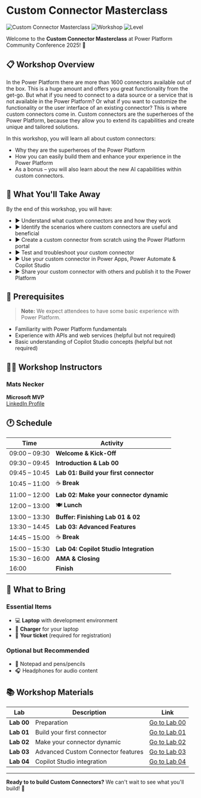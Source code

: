 # Custom Connector Masterclass

![Custom Connector Masterclass](https://img.shields.io/badge/Custom%20Connector-Masterclass-blue)
![Workshop](https://img.shields.io/badge/Workshop-Full%20Day-green)
![Level](https://img.shields.io/badge/Level-Intermediate-orange)

Welcome to the **Custom Connector Masterclass** at Power Platform Community Conference 2025! 🚀

## 📋 Workshop Overview

In the Power Platform there are more than 1600 connectors available out of the box. This is a huge amount and offers you great functionality from the get-go. But what if you need to connect to a data source or a service that is not available in the Power Platform? Or what if you want to customize the functionality or the user interface of an existing connector? This is where custom connectors come in. Custom connectors are the superheroes of the Power Platform, because they allow you to extend its capabilities and create unique and tailored solutions.

In this workshop, you will learn all about custom connectors:

- Why they are the superheroes of the Power Platform
- How you can easily build them and enhance your experience in the Power Platform
- As a bonus – you will also learn about the new AI capabilities within custom connectors.

## 🎯 What You'll Take Away

By the end of this workshop, you will have:

- ▶️ Understand what custom connectors are and how they work
- ▶️ Identify the scenarios where custom connectors are useful and beneficial
- ▶️ Create a custom connector from scratch using the Power Platform portal
- ▶️ Test and troubleshoot your custom connector
- ▶️ Use your custom connector in Power Apps, Power Automate & Copilot Studio
- ▶️ Share your custom connector with others and publish it to the Power Platform

## 👥 Prerequisites

> **Note:** We expect attendees to have some basic experience with Power Platform.

- Familiarity with Power Platform fundamentals
- Experience with APIs and web services (helpful but not required)
- Basic understanding of Copilot Studio concepts (helpful but not required)

## 👨‍🏫 Workshop Instructors

### Mats Necker

**Microsoft MVP**  
[LinkedIn Profile](https://linkedin.com/in/matsnecker)

## 🕐 Schedule

| Time | Activity |
|------|----------|
| 09:00 – 09:30 | **Welcome & Kick-Off** |
| 09:30 – 09:45 | **Introduction & Lab 00** |
| 09:45 – 10:45 | **Lab 01: Build your first connector** |
| 10:45 – 11:00 | ☕ **Break** |
| 11:00 – 12:00 | **Lab 02: Make your connector dynamic** |
| 12:00 – 13:00 | 🍽️ **Lunch** |
| 13:00 – 13:30 | **Buffer: Finishing Lab 01 & 02** |
| 13:30 – 14:45 | **Lab 03: Advanced Features** |
| 14:45 – 15:00 | ☕ **Break** |
| 15:00 – 15:30 | **Lab 04: Copilot Studio Integration** |
| 15:30 – 16:00 | **AMA & Closing** |
| 16:00 | **Finish** |

## 🎒 What to Bring

### Essential Items

- 💻 **Laptop** with development environment
- 🔌 **Charger** for your laptop
- 🎫 **Your ticket** (required for registration)

### Optional but Recommended

- 📝 Notepad and pens/pencils
- 🎧 Headphones for audio content

## 📚 Workshop Materials

| Lab | Description | Link |
|-----|-------------|------|
| **Lab 00** | Preparation | [Go to Lab 00](./lab-00/index.md) |
| **Lab 01** | Build your first connector | [Go to Lab 01](./lab-01/index.md) |
| **Lab 02** | Make your connector dynamic | [Go to Lab 02](./lab-02/index.md) |
| **Lab 03** | Advanced Custom Connector features | [Go to Lab 03](./lab-03/index.md) |
| **Lab 04** | Copilot Studio integration | [Go to Lab 04](./lab-04/index.md) |

---

**Ready to to build Custom Connectors?** We can't wait to see what you'll build! 🎉
